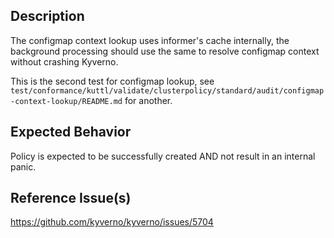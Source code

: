 ## Description

The configmap context lookup uses informer's cache internally, the background processing should use the same to resolve configmap context without crashing Kyverno.

This is the second test for configmap lookup, see `test/conformance/kuttl/validate/clusterpolicy/standard/audit/configmap-context-lookup/README.md` for another.

## Expected Behavior

Policy is expected to be successfully created AND not result in an internal panic.

## Reference Issue(s)

https://github.com/kyverno/kyverno/issues/5704